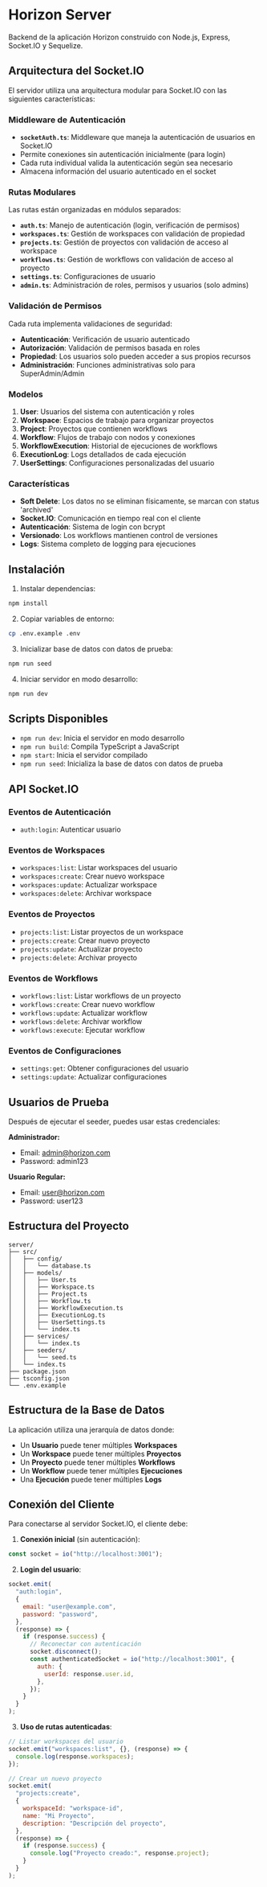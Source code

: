 # Horizon Server

Backend de la aplicación Horizon construido con Node.js, Express, Socket.IO y Sequelize.

## Arquitectura del Socket.IO

El servidor utiliza una arquitectura modular para Socket.IO con las siguientes características:

### Middleware de Autenticación

- **`socketAuth.ts`**: Middleware que maneja la autenticación de usuarios en Socket.IO
- Permite conexiones sin autenticación inicialmente (para login)
- Cada ruta individual valida la autenticación según sea necesario
- Almacena información del usuario autenticado en el socket

### Rutas Modulares

Las rutas están organizadas en módulos separados:

- **`auth.ts`**: Manejo de autenticación (login, verificación de permisos)
- **`workspaces.ts`**: Gestión de workspaces con validación de propiedad
- **`projects.ts`**: Gestión de proyectos con validación de acceso al workspace
- **`workflows.ts`**: Gestión de workflows con validación de acceso al proyecto
- **`settings.ts`**: Configuraciones de usuario
- **`admin.ts`**: Administración de roles, permisos y usuarios (solo admins)

### Validación de Permisos

Cada ruta implementa validaciones de seguridad:

- **Autenticación**: Verificación de usuario autenticado
- **Autorización**: Validación de permisos basada en roles
- **Propiedad**: Los usuarios solo pueden acceder a sus propios recursos
- **Administración**: Funciones administrativas solo para SuperAdmin/Admin

### Modelos

1. **User**: Usuarios del sistema con autenticación y roles
2. **Workspace**: Espacios de trabajo para organizar proyectos
3. **Project**: Proyectos que contienen workflows
4. **Workflow**: Flujos de trabajo con nodos y conexiones
5. **WorkflowExecution**: Historial de ejecuciones de workflows
6. **ExecutionLog**: Logs detallados de cada ejecución
7. **UserSettings**: Configuraciones personalizadas del usuario

### Características

- **Soft Delete**: Los datos no se eliminan físicamente, se marcan con status 'archived'
- **Socket.IO**: Comunicación en tiempo real con el cliente
- **Autenticación**: Sistema de login con bcrypt
- **Versionado**: Los workflows mantienen control de versiones
- **Logs**: Sistema completo de logging para ejecuciones

## Instalación

1. Instalar dependencias:

```bash
npm install
```

2. Copiar variables de entorno:

```bash
cp .env.example .env
```

3. Inicializar base de datos con datos de prueba:

```bash
npm run seed
```

4. Iniciar servidor en modo desarrollo:

```bash
npm run dev
```

## Scripts Disponibles

- `npm run dev`: Inicia el servidor en modo desarrollo
- `npm run build`: Compila TypeScript a JavaScript
- `npm start`: Inicia el servidor compilado
- `npm run seed`: Inicializa la base de datos con datos de prueba

## API Socket.IO

### Eventos de Autenticación

- `auth:login`: Autenticar usuario

### Eventos de Workspaces

- `workspaces:list`: Listar workspaces del usuario
- `workspaces:create`: Crear nuevo workspace
- `workspaces:update`: Actualizar workspace
- `workspaces:delete`: Archivar workspace

### Eventos de Proyectos

- `projects:list`: Listar proyectos de un workspace
- `projects:create`: Crear nuevo proyecto
- `projects:update`: Actualizar proyecto
- `projects:delete`: Archivar proyecto

### Eventos de Workflows

- `workflows:list`: Listar workflows de un proyecto
- `workflows:create`: Crear nuevo workflow
- `workflows:update`: Actualizar workflow
- `workflows:delete`: Archivar workflow
- `workflows:execute`: Ejecutar workflow

### Eventos de Configuraciones

- `settings:get`: Obtener configuraciones del usuario
- `settings:update`: Actualizar configuraciones

## Usuarios de Prueba

Después de ejecutar el seeder, puedes usar estas credenciales:

**Administrador:**

- Email: admin@horizon.com
- Password: admin123

**Usuario Regular:**

- Email: user@horizon.com
- Password: user123

## Estructura del Proyecto

```
server/
├── src/
│   ├── config/
│   │   └── database.ts
│   ├── models/
│   │   ├── User.ts
│   │   ├── Workspace.ts
│   │   ├── Project.ts
│   │   ├── Workflow.ts
│   │   ├── WorkflowExecution.ts
│   │   ├── ExecutionLog.ts
│   │   ├── UserSettings.ts
│   │   └── index.ts
│   ├── services/
│   │   └── index.ts
│   ├── seeders/
│   │   └── seed.ts
│   └── index.ts
├── package.json
├── tsconfig.json
└── .env.example
```

## Estructura de la Base de Datos

La aplicación utiliza una jerarquía de datos donde:

- Un **Usuario** puede tener múltiples **Workspaces**
- Un **Workspace** puede tener múltiples **Proyectos**
- Un **Proyecto** puede tener múltiples **Workflows**
- Un **Workflow** puede tener múltiples **Ejecuciones**
- Una **Ejecución** puede tener múltiples **Logs**

## Conexión del Cliente

Para conectarse al servidor Socket.IO, el cliente debe:

1. **Conexión inicial** (sin autenticación):

```javascript
const socket = io("http://localhost:3001");
```

2. **Login del usuario**:

```javascript
socket.emit(
  "auth:login",
  {
    email: "user@example.com",
    password: "password",
  },
  (response) => {
    if (response.success) {
      // Reconectar con autenticación
      socket.disconnect();
      const authenticatedSocket = io("http://localhost:3001", {
        auth: {
          userId: response.user.id,
        },
      });
    }
  }
);
```

3. **Uso de rutas autenticadas**:

```javascript
// Listar workspaces del usuario
socket.emit("workspaces:list", {}, (response) => {
  console.log(response.workspaces);
});

// Crear un nuevo proyecto
socket.emit(
  "projects:create",
  {
    workspaceId: "workspace-id",
    name: "Mi Proyecto",
    description: "Descripción del proyecto",
  },
  (response) => {
    if (response.success) {
      console.log("Proyecto creado:", response.project);
    }
  }
);
```
